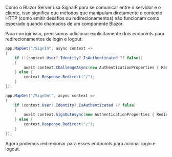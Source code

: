 Como o Blazor Server usa SignalR para se comunicar entre o servidor e o cliente, isso significa que métodos que manipulam diretamente o contexto HTTP (como emitir desafios ou redirecionamentos) não funcionam como esperado quando chamados de um componente Blazor.

Para corrigir isso, precisamos adicionar explicitamente dois endpoints para redirecionamentos de login e logout:

```csharp title="Program.cs"
app.MapGet("/SignIn", async context =>
{
    if (!(context.User?.Identity?.IsAuthenticated ?? false))
    {
        await context.ChallengeAsync(new AuthenticationProperties { RedirectUri = "/" });
    } else {
        context.Response.Redirect("/");
    }
});

app.MapGet("/SignOut", async context =>
{
    if (context.User?.Identity?.IsAuthenticated ?? false)
    {
        await context.SignOutAsync(new AuthenticationProperties { RedirectUri = "/" });
    } else {
        context.Response.Redirect("/");
    }
});
```

Agora podemos redirecionar para esses endpoints para acionar login e logout.
